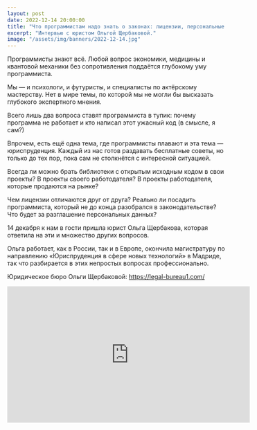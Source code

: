 ```yaml
---
layout: post
date: 2022-12-14 20:00:00
title: "Что программистам надо знать о законах: лицензии, персональные данные, работодатели"
excerpt: "Интервью с юристом Ольгой Щербаковой."
image: "/assets/img/banners/2022-12-14.jpg"
---
```


Программисты знают всё. Любой вопрос экономики, медицины и квантовой механики без сопротивления поддаётся глубокому уму программиста.

Мы — и психологи, и футуристы, и специалисты по актёрскому мастерству. Нет в мире темы, по которой мы не могли бы высказать глубокого экспертного мнения.

Всего лишь два вопроса ставят программиста в тупик: почему программа не работает и кто написал этот ужасный код (в смысле, я сам?)

Впрочем, есть ещё одна тема, где программисты плавают и эта тема — юриспруденция. Каждый из нас готов раздавать бесплатные советы, но только до тех пор, пока сам не столкнётся с интересной ситуацией.

Всегда ли можно брать библиотеки с открытым исходным кодом в свои проекты? В проекты своего работодателя? В проекты работодателя, которые продаются на рынке?

Чем лицензии отличаются друг от друга? Реально ли посадить программиста, который не до конца разобрался в законодательстве? Что будет за разглашение персональных данных?

14 декабря к нам в гости пришла юрист Ольга Щербакова, которая ответила на эти и множество других вопросов.

Ольга работает, как в России, так и в Европе, окончила магистратуру по направлению «Юриспруденция в сфере новых технологий» в Мадриде, так что разбирается в этих непростых вопросах профессионально.

Юридическое бюро Ольги Щербаковой: https://legal-bureau1.com/

<div class="video">
    <iframe width="560" height="315" src="https://www.youtube.com/embed/4kiqhUzmp8I" title="YouTube video player" frameborder="0" allow="accelerometer; autoplay; clipboard-write; encrypted-media; gyroscope; picture-in-picture; web-share" allowfullscreen></iframe>
</div>
